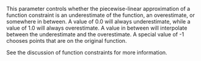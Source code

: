 This parameter controls whether the piecewise-linear approximation of a function constraint is an underestimate of the
function, an overestimate, or somewhere in between. A value of $0.0$ will always underestimate, while a value of $1.0$
will always overestimate. A value in between will interpolate between the underestimate and the overestimate. A special
value of -1 chooses points that are on the original function.

See the discussion of function constraints for more information.
